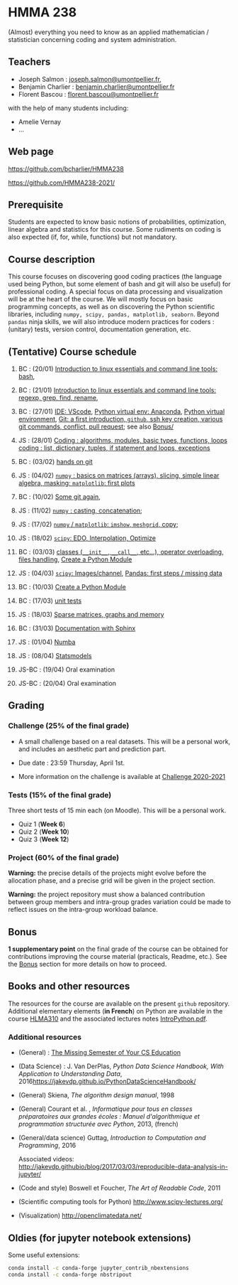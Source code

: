# HMMA 238

(Almost) everything you need to know as an applied mathematician / statistician concerning coding and system administration.

## Teachers

- Joseph Salmon : joseph.salmon@umontpellier.fr,
- Benjamin Charlier : benjamin.charlier@umontpellier.fr
- Florent Bascou : florent.bascou@umontpellier.fr

with the help of many students including:
- Amelie Vernay
- ...

## Web page

<https://github.com/bcharlier/HMMA238>

<https://github.com/HMMA238-2021/>

## Prerequisite

Students are expected to know basic notions of probabilities, optimization, linear algebra and statistics for this course.
Some rudiments on coding is also expected (if, for, while, functions) but not mandatory.

## Course description

This course focuses on discovering good coding practices (the language used being Python, but some element of bash and git will also be useful) for professional coding.
A special focus on data processing and visualization will be at the heart of the course.
We will mostly focus on basic programming concepts, as well as on discovering the Python scientific libraries, including ```numpy, scipy, pandas, matplotlib, seaborn```.
Beyond `pandas` ninja skills, we will also introduce modern practices for coders : (unitary) tests, version control, documentation generation, etc.


## (Tentative) Course schedule

1. BC : (20/01) [Introduction to linux essentials and command line tools: bash](Courses/Bash/),

2. BC : (21/01) [Introduction to linux essentials and command line tools: regexp, grep, find, rename](Courses/Bash/),

3. BC : (27/01) [IDE: VScode](Courses/IDE/), [Python virtual env: Anaconda](Courses/Venv/), [Python virtual environment](Courses/Venv/), [Git: a first introduction, `github`, ssh key creation, various git commands, conflict, pull request](Courses/Git/); see also [Bonus/](Bonus/)

4. JS : (28/01) [Coding : algorithms, modules, basic types, functions, loops](Courses/Intro-Python/) [coding : list, dictionary, tuples, if statement and loops, exceptions](Courses/Intro-Python/)

5. BC : (03/02) [hands on git](Courses/Git/)

6. JS : (04/02) [`numpy` : basics on matrices (arrays), slicing, simple linear algebra, masking; `matplotlib`: first plots](Courses/Numpy-Matplotlib/)

7. BC : (10/02) [Some git again](Courses/Git/),

8. JS : (11/02) [`numpy` : casting, concatenation](Courses/Numpy-Matplotlib/);

9. JS : (17/02) [`numpy` / `matplotlib`: `imshow`, `meshgrid`, copy](Courses/Numpy-Matplotlib/);

10. JS : (18/02) [`scipy`: EDO, Interpolation, Optimize](Courses/Scipy/)

11. BC : (03/03) [classes (`__init__`, `__call__`, etc...), operator overloading, files handling](Courses/Classes_n_Exceptions/), [Create a Python Module](Courses/Python-modules/)

12. JS : (04/03) [`scipy`: Images/channel](Courses/Scipy/), [Pandas: first steps / missing data](Courses/Pandas/)

13. BC : (10/03) [Create a Python Module](Courses/Python-modules/
                                          )
14. BC : (17/03) [unit tests](Courses/Tests-CI/)

15. JS : (18/03) [Sparse matrices, graphs and memory](Courses/TimeMemory/)

16. BC : (31/03) [Documentation with Sphinx](Docs/)

17. JS : (01/04) [Numba](Courses/Numba/)

18. JS : (08/04) [Statsmodels](Courses/Statsmodels/)

19. JS-BC : (19/04) Oral examination

20. JS-BC : (20/04) Oral examination

## Grading

### Challenge (25% of the final grade)

- A small challenge based on a real datasets. This will be a personal work, and includes an aesthetic part and prediction part.

- Due date : 23:59 Thursday, April 1st.

- More information on the challenge is available at [Challenge 2020-2021](Challenge/2020-2021)

### Tests (15% of the final grade)
Three short tests of 15 min each (on Moodle). This will be a personal work.

- Quiz 1 (**Week 6**)
- Quiz 2 (**Week 10**)
- Quiz 3 (**Week 12**)

### Project (60% of the final grade)

**Warning:** the precise details of the projects might evolve before the allocation phase, and a precise grid will be given in the project section.

**Warning:** the project repository must show a balanced contribution between group members and intra-group grades variation could be made to reflect issues on the intra-group workload balance.


## Bonus

**1 supplementary point** on the final grade of the course can be obtained for contributions improving the course material (practicals, Readme, etc.).
See the [Bonus](Bonus/) section for more details on how to proceed.


## Books and other resources

The resources for the course are available on the present `github` repository. Additional elementary elements (**in French**) on Python are available in the course [HLMA310](http://josephsalmon.eu/HLMA310.html) and the associated lectures notes [IntroPython.pdf](http://josephsalmon.eu/enseignement/Montpellier/HLMA310/IntroPython.pdf).

### Additional resources

- (General) : [The Missing Semester of Your CS Education](https://missing.csail.mit.edu/)
- (Data Science) : J. Van DerPlas, *Python Data Science Handbook, With Application to Understanding Data*, 2016<https://jakevdp.github.io/PythonDataScienceHandbook/>
- (General) Skiena, *The algorithm design manual*, 1998
- (General) Courant et al. , *Informatique pour tous en classes préparatoires aux grandes écoles : Manuel d'algorithmique et programmation structurée avec Python*,
2013, (french)
- (General/data science) Guttag, *Introduction to Computation and Programming*,
2016

    Associated videos: <http://jakevdp.githubio/blog/2017/03/03/reproducible-data-analysis-in-jupyter/>

- (Code and style) Boswell et Foucher, *The Art of Readable Code*, 2011
- (Scientific computing tools for Python) <http://www.scipy-lectures.org/>
- (Visualization) <http://openclimatedata.net/>


## Oldies (for jupyter notebook extensions)

Some useful extensions:

```bash
conda install -c conda-forge jupyter_contrib_nbextensions
conda install -c conda-forge nbstripout
```
